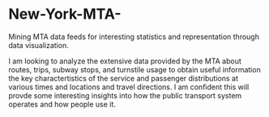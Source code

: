 New-York-MTA-
=============

Mining MTA data feeds for interesting statistics and representation through data visualization. 

I am looking to analyze the extensive data provided by the MTA about routes, trips, subway stops, and turnstile usage to obtain
useful information the key charactertistics of the service and passenger distributions at various times and locations and travel
directions.  I am confident this will provde some interesting insights into how the public transport system operates and
how people use it. 
